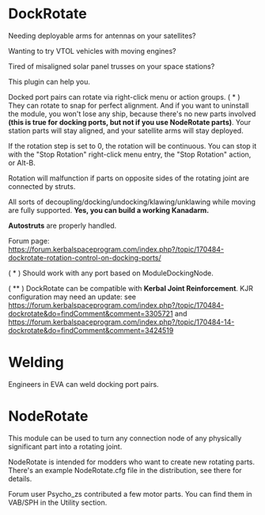 # DockRotate

Needing deployable arms for antennas on your satellites?

Wanting to try VTOL vehicles with moving engines?

Tired of misaligned solar panel trusses on your space stations?

This plugin can help you.

Docked port pairs can rotate via right-click menu or action groups. ( * )
They can rotate to snap for perfect alignment.
And if you want to uninstall the module, you won't lose any ship, because there's no new parts involved **(this is true for docking ports, but not if you use NodeRotate parts)**. Your station parts will stay aligned, and your satellite arms will stay deployed.

If the rotation step is set to 0, the rotation will be continuous. You can stop it with the "Stop Rotation" right-click menu entry, the "Stop Rotation" action, or Alt-B.

Rotation will malfunction if parts on opposite sides of the rotating joint are connected by struts.

All sorts of decoupling/docking/undocking/klawing/unklawing while moving are fully supported. **Yes, you can build a working Kanadarm.**

**Autostruts** are properly handled.

Forum page: https://forum.kerbalspaceprogram.com/index.php?/topic/170484-dockrotate-rotation-control-on-docking-ports/

( * ) Should work with any port based on ModuleDockingNode.

( ** ) DockRotate can be compatible with **Kerbal Joint Reinforcement**. KJR configuration may need an update: see https://forum.kerbalspaceprogram.com/index.php?/topic/170484-dockrotate&do=findComment&comment=3305721 and https://forum.kerbalspaceprogram.com/index.php?/topic/170484-14-dockrotate&do=findComment&comment=3424519

# Welding

Engineers in EVA can weld docking port pairs.

# NodeRotate

This module can be used to turn any connection node of any physically significant part into a rotating joint.

NodeRotate is intended for modders who want to create new rotating parts. There's an example NodeRotate.cfg file in the distribution, see there for details.

Forum user Psycho\_zs contributed a few motor parts. You can find them in VAB/SPH in the Utility section.

